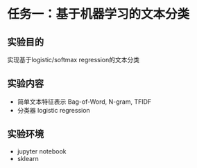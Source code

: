 # 任务一：基于机器学习的文本分类  

## 实验目的  

实现基于logistic/softmax regression的文本分类  

## 实验内容  
- 简单文本特征表示 Bag-of-Word, N-gram, TFIDF
- 分类器 logistic regression  

## 实验环境  
- jupyter notebook
- sklearn 

